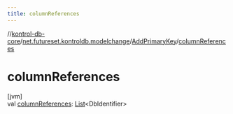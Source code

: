 ```yaml
---
title: columnReferences
---
```

//[kontrol-db-core](../../../index.html)/[net.futureset.kontroldb.modelchange](../index.html)/[AddPrimaryKey](index.html)/[columnReferences](column-references.html)



# columnReferences



[jvm]\
val [columnReferences](column-references.html): [List](https://kotlinlang.org/api/latest/jvm/stdlib/kotlin.collections/-list/index.html)&lt;DbIdentifier&gt;




